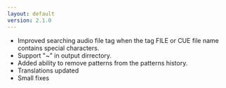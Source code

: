 ```yaml
---
layout: default
version: 2.1.0
---
```

* Improved searching audio file tag when the tag FILE or CUE file name contains special characters.
* Support "~" in output dirrectory.
* Added ability to remove patterns from the patterns history.
* Translations updated
* Small fixes